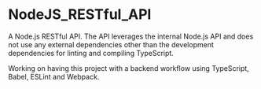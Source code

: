 # NodeJS_RESTful_API

A Node.js RESTful API. The API leverages the internal Node.js API and does not use any external dependencies other than the development dependencies for linting and compiling TypeScript.

Working on having this project with a backend workflow using TypeScript, Babel, ESLint and Webpack.
